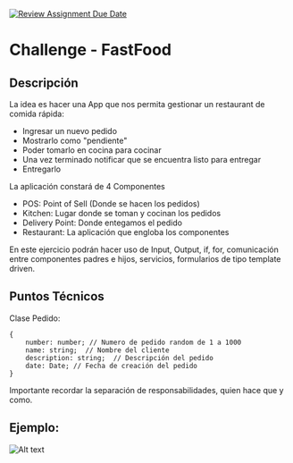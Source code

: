[![Review Assignment Due Date](https://classroom.github.com/assets/deadline-readme-button-22041afd0340ce965d47ae6ef1cefeee28c7c493a6346c4f15d667ab976d596c.svg)](https://classroom.github.com/a/5L7kix7i)
# Challenge - FastFood

## Descripción

La idea es hacer una App que nos permita gestionar un restaurant de comida rápida:
- Ingresar un nuevo pedido
- Mostrarlo como "pendiente"
- Poder tomarlo en cocina para cocinar
- Una vez terminado notificar que se encuentra listo para entregar
- Entregarlo

La aplicación constará de 4 Componentes
- POS: Point of Sell (Donde se hacen los pedidos)
- Kitchen: Lugar donde se toman y cocinan los pedidos
- Delivery Point: Donde entegamos el pedido
- Restaurant: La aplicación que engloba los componentes

En este ejercicio podrán hacer uso de Input, Output, if, for, comunicación entre componentes padres e hijos, servicios, formularios de tipo template driven.

## Puntos Técnicos

Clase Pedido:
```
{
    number: number; // Numero de pedido random de 1 a 1000
    name: string;  // Nombre del cliente
    description: string;  // Descripción del pedido
    date: Date; // Fecha de creación del pedido
}
```

Importante recordar la separación de responsabilidades, quien hace que y como.


## Ejemplo:

![Alt text](image.png)
